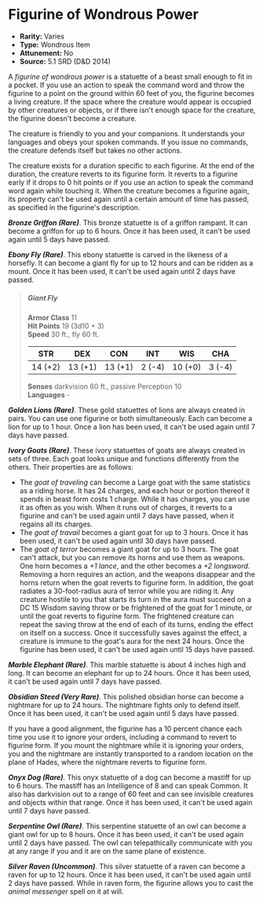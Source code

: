 # Figurine of Wondrous Power

- **Rarity:** Varies
- **Type:** Wondrous Item
- **Attunement:** No
- **Source:** 5.1 SRD (D&D 2014)

A _figurine of wondrous power_ is a statuette of a beast small enough to fit in a pocket. If you use an action to speak the command word and throw the figurine to a point on the ground within 60 feet of you, the figurine becomes a living creature. If the space where the creature would appear is occupied by other creatures or objects, or if there isn't enough space for the creature, the figurine doesn't become a creature.

The creature is friendly to you and your companions. It understands your languages and obeys your spoken commands. If you issue no commands, the creature defends itself but takes no other actions.

The creature exists for a duration specific to each figurine. At the end of the duration, the creature reverts to its figurine form. It reverts to a figurine early if it drops to 0 hit points or if you use an action to speak the command word again while touching it. When the creature becomes a figurine again, its property can't be used again until a certain amount of time has passed, as specified in the figurine's description.

**_Bronze Griffon (Rare)_**. This bronze statuette is of a griffon rampant. It can become a griffon for up to 6 hours. Once it has been used, it can't be used again until 5 days have passed.

**_Ebony Fly (Rare)_**. This ebony statuette is carved in the likeness of a horsefly. It can become a giant fly for up to 12 hours and can be ridden as a mount. Once it has been used, it can't be used again until 2 days have passed.

> ##### Giant Fly
> **Armor Class** 11  
> **Hit Points** 19 (3d10 + 3)  
> **Speed** 30 ft., fly 60 ft.
>
> | STR     | DEX     | CON     | INT    | WIS     | CHA    |
> |---------|---------|---------|--------|---------|--------|
> | 14 (+2) | 13 (+1) | 13 (+1) | 2 (-4) | 10 (+0) | 3 (-4) |
>
> **Senses** darkvision 60 ft., passive Perception 10  
> **Languages** -

**_Golden Lions (Rare)_**. These gold statuettes of lions are always created in pairs. You can use one figurine or both simultaneously. Each can become a lion for up to 1 hour. Once a lion has been used, it can't be used again until 7 days have passed.

**_Ivory Goats (Rare)_**. These ivory statuettes of goats are always created in sets of three. Each goat looks unique and functions differently from the others. Their properties are as follows:

* The _goat of traveling_ can become a Large goat with the same statistics as a riding horse. It has 24 charges, and each hour or portion thereof it spends in beast form costs 1 charge. While it has charges, you can use it as often as you wish. When it runs out of charges, it reverts to a figurine and can't be used again until 7 days have passed, when it regains all its charges.
* The _goat of travail_ becomes a giant goat for up to 3 hours. Once it has been used, it can't be used again until 30 days have passed.
* The _goat of terror_ becomes a giant goat for up to 3 hours. The goat can't attack, but you can remove its horns and use them as weapons. One horn becomes a _+1 lance_, and the other becomes a _+2 longsword_. Removing a horn requires an action, and the weapons disappear and the horns return when the goat reverts to figurine form. In addition, the goat radiates a 30-foot-radius aura of terror while you are riding it. Any creature hostile to you that starts its turn in the aura must succeed on a DC 15 Wisdom saving throw or be frightened of the goat for 1 minute, or until the goat reverts to figurine form. The frightened creature can repeat the saving throw at the end of each of its turns, ending the effect on itself on a success. Once it successfully saves against the effect, a creature is immune to the goat's aura for the next 24 hours. Once the figurine has been used, it can't be used again until 15 days have passed.

**_Marble Elephant (Rare)_**. This marble statuette is about 4 inches high and long. It can become an elephant for up to 24 hours. Once it has been used, it can't be used again until 7 days have passed.

**_Obsidian Steed (Very Rare)_**. This polished obsidian horse can become a nightmare for up to 24 hours. The nightmare fights only to defend itself. Once it has been used, it can't be used again until 5 days have passed.

If you have a good alignment, the figurine has a 10 percent chance each time you use it to ignore your orders, including a command to revert to figurine form. If you mount the nightmare while it is ignoring your orders, you and the nightmare are instantly transported to a random location on the plane of Hades, where the nightmare reverts to figurine form.

**_Onyx Dog (Rare)_**. This onyx statuette of a dog can become a mastiff for up to 6 hours. The mastiff has an Intelligence of 8 and can speak Common. It also has darkvision out to a range of 60 feet and can see invisible creatures and objects within that range. Once it has been used, it can't be used again until 7 days have passed.

**_Serpentine Owl (Rare)_**. This serpentine statuette of an owl can become a giant owl for up to 8 hours. Once it has been used, it can't be used again until 2 days have passed. The owl can telepathically communicate with you at any range if you and it are on the same plane of existence.

**_Silver Raven (Uncommon)_**. This silver statuette of a raven can become a raven for up to 12 hours. Once it has been used, it can't be used again until 2 days have passed. While in raven form, the figurine allows you to cast the _animal messenger_ spell on it at will.
